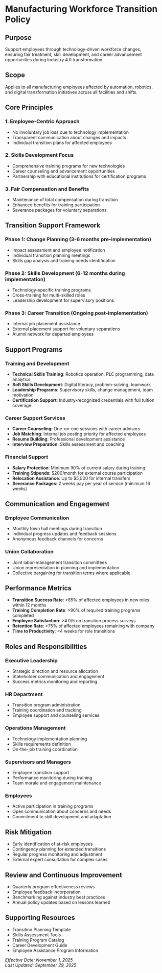 # Manufacturing Workforce Transition Policy

## Purpose
Support employees through technology-driven workforce changes, ensuring fair treatment, skill development, and career advancement opportunities during Industry 4.0 transformation.

## Scope
Applies to all manufacturing employees affected by automation, robotics, and digital transformation initiatives across all facilities and shifts.

## Core Principles

### 1. Employee-Centric Approach
- No involuntary job loss due to technology implementation
- Transparent communication about changes and impacts
- Individual transition plans for affected employees

### 2. Skills Development Focus
- Comprehensive training programs for new technologies
- Career counseling and advancement opportunities
- Partnership with educational institutions for certification programs

### 3. Fair Compensation and Benefits
- Maintenance of total compensation during transition
- Enhanced benefits for training participation
- Severance packages for voluntary separations

## Transition Support Framework

### Phase 1: Change Planning (3-6 months pre-implementation)
- Impact assessment and employee notification
- Individual transition planning meetings
- Skills gap analysis and training needs identification

### Phase 2: Skills Development (6-12 months during implementation)
- Technology-specific training programs
- Cross-training for multi-skilled roles
- Leadership development for supervisory positions

### Phase 3: Career Transition (Ongoing post-implementation)
- Internal job placement assistance
- External placement support for voluntary separations
- Alumni network for departed employees

## Support Programs

### Training and Development
- **Technical Skills Training**: Robotics operation, PLC programming, data analytics
- **Soft Skills Development**: Digital literacy, problem-solving, teamwork
- **Leadership Programs**: Supervisory skills, change management, team motivation
- **Certification Support**: Industry-recognized credentials with full tuition coverage

### Career Support Services
- **Career Counseling**: One-on-one sessions with career advisors
- **Job Matching**: Internal job posting priority for affected employees
- **Resume Building**: Professional development assistance
- **Interview Preparation**: Skills assessment and coaching

### Financial Support
- **Salary Protection**: Minimum 90% of current salary during training
- **Training Stipends**: $200/month for external course participation
- **Relocation Assistance**: Up to $5,000 for internal transfers
- **Severance Packages**: 2 weeks pay per year of service (minimum 16 weeks)

## Communication and Engagement

### Employee Communication
- Monthly town hall meetings during transition
- Individual progress updates and feedback sessions
- Anonymous feedback channels for concerns

### Union Collaboration
- Joint labor-management transition committees
- Union representation in planning and implementation
- Collective bargaining for transition terms where applicable

## Performance Metrics
- **Transition Success Rate**: >85% of affected employees in new roles within 12 months
- **Training Completion Rate**: >90% of required training programs completed
- **Employee Satisfaction**: >4.0/5 on transition process surveys
- **Retention Rate**: >75% of affected employees remaining with company
- **Time to Productivity**: <4 weeks for role transitions

## Roles and Responsibilities

### Executive Leadership
- Strategic direction and resource allocation
- Stakeholder communication and engagement
- Success metrics monitoring and reporting

### HR Department
- Transition program administration
- Training coordination and tracking
- Employee support and counseling services

### Operations Management
- Technology implementation planning
- Skills requirements definition
- On-the-job training coordination

### Supervisors and Managers
- Employee transition support
- Performance monitoring during training
- Team morale and engagement maintenance

### Employees
- Active participation in training programs
- Open communication about concerns and needs
- Commitment to skill development and adaptation

## Risk Mitigation
- Early identification of at-risk employees
- Contingency planning for extended transitions
- Regular progress monitoring and adjustment
- External expert consultation for complex cases

## Review and Continuous Improvement
- Quarterly program effectiveness reviews
- Employee feedback incorporation
- Benchmarking against industry best practices
- Annual policy updates based on lessons learned

## Supporting Resources
- Transition Planning Template
- Skills Assessment Tools
- Training Program Catalog
- Career Development Guide
- Employee Assistance Program Information

*Effective Date: November 1, 2025*  
*Last Updated: September 29, 2025*